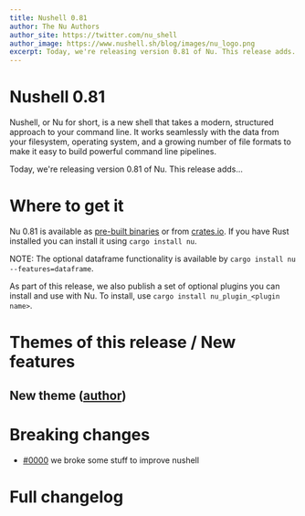 ```yaml
---
title: Nushell 0.81
author: The Nu Authors
author_site: https://twitter.com/nu_shell
author_image: https://www.nushell.sh/blog/images/nu_logo.png
excerpt: Today, we're releasing version 0.81 of Nu. This release adds...
---
```


# Nushell 0.81

Nushell, or Nu for short, is a new shell that takes a modern, structured approach to your command line. It works seamlessly with the data from your filesystem, operating system, and a growing number of file formats to make it easy to build powerful command line pipelines.

Today, we're releasing version 0.81 of Nu. This release adds...

<!-- more -->

# Where to get it

Nu 0.81 is available as [pre-built binaries](https://github.com/nushell/nushell/releases/tag/0.81.0) or from [crates.io](https://crates.io/crates/nu). If you have Rust installed you can install it using `cargo install nu`.

NOTE: The optional dataframe functionality is available by `cargo install nu --features=dataframe`.

As part of this release, we also publish a set of optional plugins you can install and use with Nu. To install, use `cargo install nu_plugin_<plugin name>`.

# Themes of this release / New features

## New theme ([author](https://github.com/nushell/nushell/pulls))

# Breaking changes

- [#0000](https://github.com/nushell/nushell/pulls) we broke some stuff to improve nushell

# Full changelog
